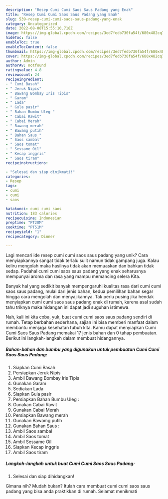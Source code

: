 ```yaml
---
description: "Resep Cumi Cumi Saos Saus Padang yang Enak"
title: "Resep Cumi Cumi Saos Saus Padang yang Enak"
slug: 539-resep-cumi-cumi-saos-saus-padang-yang-enak
category: Uncategorized
date: 2022-08-08T15:55:10.718Z
image: https://img-global.cpcdn.com/recipes/3ed7fedb730fa54f/680x482cq70/cumi-cumi-saos-saus-padang-foto-resep-utama.jpg
hideToc: false
enableToc: true
enableTocContent: false
thumbnail: https://img-global.cpcdn.com/recipes/3ed7fedb730fa54f/680x482cq70/cumi-cumi-saos-saus-padang-foto-resep-utama.jpg
cover: https://img-global.cpcdn.com/recipes/3ed7fedb730fa54f/680x482cq70/cumi-cumi-saos-saus-padang-foto-resep-utama.jpg
author: Admin
authorAv: notfound
ratingvalue: 4.8
reviewcount: 24
recipeingredient:
- " Cumi Basah"
- " Jeruk Nipis"
- " Bawang Bombay Iris Tipis"
- " Garam"
- " Lada"
- " Gula pasir"
- " Bahan Bumbu Uleg "
- " Cabai Rawit"
- " Cabai Merah"
- " Bawang merah"
- " Bawamg putih"
- " Bahan Saus "
- " Saos sambal"
- " Saos tomat"
- " Sessame Oil"
- " Kecap inggris"
- " Saos tiram"
recipeinstructions:

- "Selesai dan siap dinikmati!"
categories:
- Resep
tags:
- cumi
- cumi
- saos

katakunci: cumi cumi saos 
nutrition: 183 calories
recipecuisine: Indonesian
preptime: "PT28M"
cooktime: "PT51M"
recipeyield: "1"
recipecategory: Dinner

---
```





Lagi mencari ide resep cumi cumi saos saus padang yang unik? Cara menyiapkannya sangat tidak terlalu sulit namun tidak gampang juga. Kalau keliru mengolah maka hasilnya tidak akan memuaskan dan bahkan tidak sedap. Padahal cumi cumi saos saus padang yang enak seharusnya mempunyai aroma dan rasa yang mampu memancing selera Kita.







Banyak hal yang sedikit banyak mempengaruhi kualitas rasa dari cumi cumi saos saus padang, mulai dari jenis bahan, kedua pemilihan bahan segar hingga cara mengolah dan menyajikannya. Tak perlu pusing jika hendak menyiapkan cumi cumi saos saus padang enak di rumah, karena asal sudah tahu triknya maka hidangan ini dapat jadi suguhan istimewa.






Nah, kali ini kita coba, yuk, buat cumi cumi saos saus padang sendiri di rumah. Tetap berbahan sederhana, sajian ini bisa memberi manfaat dalam membantu menjaga kesehatan tubuh kita. Kamu dapat menyiapkan Cumi Cumi Saos Saus Padang memakai 17 jenis bahan dan 0 tahap pembuatan. Berikut ini langkah-langkah dalam membuat hidangannya.

<!--inarticleads1-->

##### Bahan-bahan dan bumbu yang digunakan untuk pembuatan Cumi Cumi Saos Saus Padang:

1. Siapkan  Cumi Basah
1. Persiapkan  Jeruk Nipis
1. Ambil  Bawang Bombay Iris Tipis
1. Gunakan  Garam
1. Sediakan  Lada
1. Siapkan  Gula pasir
1. Persiapkan  Bahan Bumbu Uleg :
1. Gunakan  Cabai Rawit
1. Gunakan  Cabai Merah
1. Persiapkan  Bawang merah
1. Gunakan  Bawamg putih
1. Gunakan  Bahan Saus :
1. Ambil  Saos sambal
1. Ambil  Saos tomat
1. Ambil  Sessame Oil
1. Siapkan  Kecap inggris
1. Ambil  Saos tiram




<!--inarticleads2-->

##### Langkah-langkah untuk buat Cumi Cumi Saos Saus Padang:


1. Selesai dan siap dihidangkan!



Gimana nih? Mudah bukan? Itulah cara membuat cumi cumi saos saus padang yang bisa anda praktikkan di rumah. Selamat menikmati
